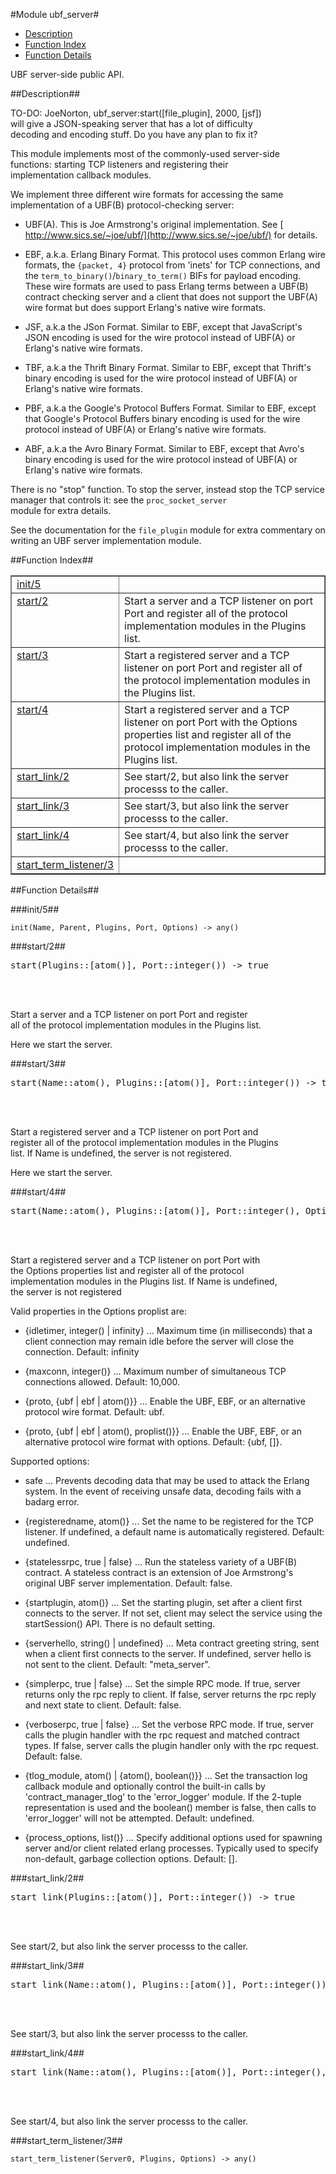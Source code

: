 

#Module ubf_server#
* [Description](#description)
* [Function Index](#index)
* [Function Details](#functions)


UBF server-side public API.

<a name="description"></a>

##Description##




TO-DO: JoeNorton, ubf_server:start([file_plugin], 2000, [jsf])   
will give a JSON-speaking server that has a lot of difficulty   
decoding and encoding stuff.  Do you have any plan to fix it?



This module implements most of the commonly-used server-side   
functions: starting TCP listeners and registering their   
implementation callback modules.



We implement three different wire formats for accessing the same   
implementation of a UBF(B) protocol-checking server:


* UBF(A).  This is Joe Armstrong's original implementation.
See [
http://www.sics.se/~joe/ubf/](http://www.sics.se/~joe/ubf/) for details.

* EBF, a.k.a. Erlang Binary Format.  This protocol uses common
Erlang wire formats, the `{packet, 4}` protocol from
'inets' for TCP connections, and the
`term_to_binary()`/`binary_to_term()` BIFs for
payload encoding.  These wire formats are used to pass Erlang
terms between a UBF(B) contract checking server and a client
that does not support the UBF(A) wire format but does support
Erlang's native wire formats.

* JSF, a.k.a the JSon Format.  Similar to EBF, except
that JavaScript's JSON encoding is used for the wire protocol
instead of UBF(A) or Erlang's native wire formats.

* TBF, a.k.a the Thrift Binary Format.  Similar to EBF, except
that Thrift's binary encoding is used for the wire protocol
instead of UBF(A) or Erlang's native wire formats.

* PBF, a.k.a the Google's Protocol Buffers Format.  Similar to
EBF, except that Google's Protocol Buffers binary encoding is used
for the wire protocol instead of UBF(A) or Erlang's native wire
formats.

* ABF, a.k.a the Avro Binary Format.  Similar to EBF, except
that Avro's binary encoding is used for the wire protocol
instead of UBF(A) or Erlang's native wire formats.





There is no "stop" function.  To stop the server, instead stop the
TCP service manager that controls it: see the `proc_socket_server`   
module for extra details.

See the documentation for the `file_plugin` module for
extra commentary on writing an UBF server implementation module.
<a name="index"></a>

##Function Index##


<table width="100%" border="1" cellspacing="0" cellpadding="2" summary="function index"><tr><td valign="top"><a href="#init-5">init/5</a></td><td></td></tr><tr><td valign="top"><a href="#start-2">start/2</a></td><td>Start a server and a TCP listener on port Port and register  
all of the protocol implementation modules in the Plugins list.</td></tr><tr><td valign="top"><a href="#start-3">start/3</a></td><td>Start a registered server and a TCP listener on port Port and  
register all of the protocol implementation modules in the Plugins  
list.</td></tr><tr><td valign="top"><a href="#start-4">start/4</a></td><td>Start a registered server and a TCP listener on port Port with  
the Options properties list and register all of the protocol  
implementation modules in the Plugins list.</td></tr><tr><td valign="top"><a href="#start_link-2">start_link/2</a></td><td>See start/2, but also link the server processs to the caller.</td></tr><tr><td valign="top"><a href="#start_link-3">start_link/3</a></td><td>See start/3, but also link the server processs to the caller.</td></tr><tr><td valign="top"><a href="#start_link-4">start_link/4</a></td><td>See start/4, but also link the server processs to the caller.</td></tr><tr><td valign="top"><a href="#start_term_listener-3">start_term_listener/3</a></td><td></td></tr></table>


<a name="functions"></a>

##Function Details##

<a name="init-5"></a>

###init/5##




`init(Name, Parent, Plugins, Port, Options) -> any()`

<a name="start-2"></a>

###start/2##




<pre>start(Plugins::[atom()], Port::integer()) -&gt; true</pre>
<br></br>






Start a server and a TCP listener on port Port and register  
all of the protocol implementation modules in the Plugins list.

Here we start the server.<a name="start-3"></a>

###start/3##




<pre>start(Name::atom(), Plugins::[atom()], Port::integer()) -&gt; true</pre>
<br></br>






Start a registered server and a TCP listener on port Port and  
register all of the protocol implementation modules in the Plugins  
list. If Name is undefined, the server is not registered.

Here we start the server.<a name="start-4"></a>

###start/4##




<pre>start(Name::atom(), Plugins::[atom()], Port::integer(), Options::[proplist()](#type-proplist)) -&gt; true</pre>
<br></br>






Start a registered server and a TCP listener on port Port with  
the Options properties list and register all of the protocol  
implementation modules in the Plugins list.  If Name is undefined,  
the server is not registered

Valid properties in the Options proplist are:

* {idletimer, integer() | infinity} ... Maximum time (in milliseconds)
that a client connection may remain idle before the server will
close the connection.
Default: infinity

* {maxconn, integer()} ... Maximum number of simultaneous TCP
connections allowed.
Default: 10,000.

* {proto, {ubf | ebf | atom()}} ... Enable the UBF, EBF, or
an alternative protocol wire format.
Default: ubf.

* {proto, {ubf | ebf | atom(), proplist()}} ... Enable the UBF,
EBF, or an alternative protocol wire format with options.
Default: {ubf, []}.


Supported options:

* safe ... Prevents decoding data that may be used to
attack the Erlang system.  In the event of receiving unsafe
data, decoding fails with a badarg error.



* {registeredname, atom()} ... Set the name to be registered for
the TCP listener.  If undefined, a default name is automatically
registered.
Default: undefined.

* {statelessrpc, true | false} ... Run the stateless variety of
a UBF(B) contract.  A stateless contract is an extension of
Joe Armstrong's original UBF server implementation.
Default: false.

* {startplugin, atom()} ... Set the starting plugin, set after a
client first connects to the server.  If not set, client may
select the service using the startSession() API.  There is
no default setting.

* {serverhello, string() | undefined} ... Meta contract greeting
string, sent when a client first connects to the server.  If
undefined, server hello is not sent to the client.
Default: "meta_server".

* {simplerpc, true | false} ... Set the simple RPC mode.  If
true, server returns only the rpc reply to client.  If false,
server returns the rpc reply and next state to client.
Default: false.

* {verboserpc, true | false} ... Set the verbose RPC mode.  If
true, server calls the plugin handler with the rpc request and
matched contract types.  If false, server calls the plugin
handler only with the rpc request.
Default: false.

* {tlog_module, atom() | {atom(), boolean()}} ... Set the transaction
log callback module and optionally control the built-in calls
by 'contract_manager_tlog' to the 'error_logger' module.
If the 2-tuple representation is used and the boolean() member is
false, then calls to 'error_logger' will not be attempted.
Default: undefined.

* {process_options, list()} ... Specify additional options used
for spawning server and/or client related erlang processes.
Typically used to specify non-default, garbage collection options.
Default: [].


<a name="start_link-2"></a>

###start_link/2##




<pre>start_link(Plugins::[atom()], Port::integer()) -&gt; true</pre>
<br></br>




See start/2, but also link the server processs to the caller.<a name="start_link-3"></a>

###start_link/3##




<pre>start_link(Name::atom(), Plugins::[atom()], Port::integer()) -&gt; true</pre>
<br></br>




See start/3, but also link the server processs to the caller.<a name="start_link-4"></a>

###start_link/4##




<pre>start_link(Name::atom(), Plugins::[atom()], Port::integer(), Options::[proplist()](#type-proplist)) -&gt; true</pre>
<br></br>




See start/4, but also link the server processs to the caller.<a name="start_term_listener-3"></a>

###start_term_listener/3##




`start_term_listener(Server0, Plugins, Options) -> any()`

